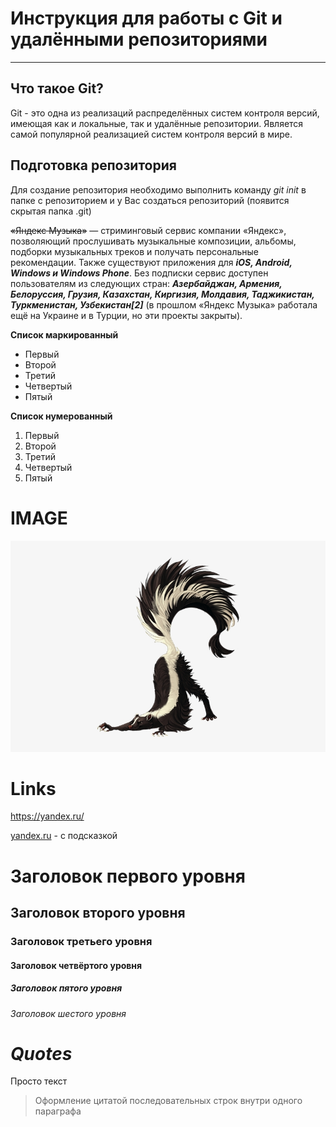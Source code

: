 # Инструкция для работы с Git и удалёнными репозиториями
---

## Что такое Git?

Git - это одна из реализаций распределённых систем контроля версий, имеющая как и локальные, так и удалённые репозитории. Является самой популярной реализацией систем контроля версий в мире.

## Подготовка репозитория
Для создание репозитория необходимо выполнить команду _git init_ в папке с репозиторием и у Вас создаться репозиторий (появится скрытая папка .git)

~~«Яндекс Музыка»~~ — стриминговый сервис компании «Яндекс», позволяющий прослушивать музыкальные композиции, альбомы, подборки музыкальных треков и получать персональные рекомендации. Также существуют приложения для **_iOS, Android, Windows и Windows Phone_**. Без подписки сервис доступен пользователям из следующих стран: **_Азербайджан, Армения, Белоруссия, Грузия, Казахстан, Киргизия, Молдавия, Таджикистан, Туркменистан, Узбекистан[2]_** (в прошлом «Яндекс Музыка» работала ещё на Украине и в Турции, но эти проекты закрыты). 

**Список маркированный**
* Первый
* Второй
* Третий
* Четвертый
* Пятый

**Список нумерованный**
1. Первый
2. Второй
3. Третий
4. Четвертый
5. Пятый

# IMAGE

![It's a skunk and it's amasing](/51-511364_item-skunk-skunk-png.jpg)

Links
===
<https://yandex.ru/>

[yandex.ru](https://yandex.ru/ "Всплывающая подсказка") - c подсказкой

Заголовок первого уровня
=
Заголовок второго уровня
-
### Заголовок третьего уровня
#### Заголовок четвёртого уровня
##### Заголовок пятого уровня 
###### Заголовок шестого уровня


***Quotes***
===
Просто текст
> Оформление цитатой
последовательных строк
внутри одного параграфа